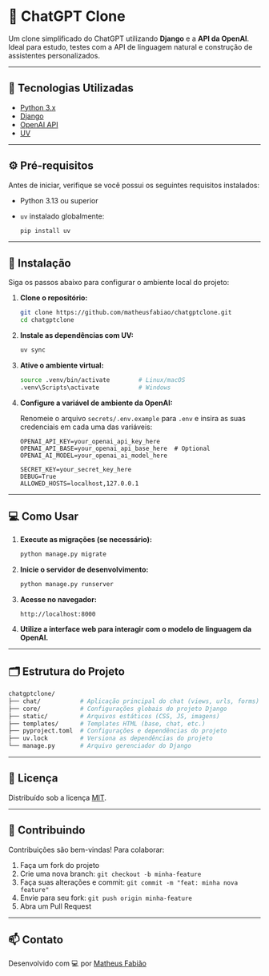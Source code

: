 # 🧠 ChatGPT Clone

Um clone simplificado do ChatGPT utilizando **Django** e a **API da OpenAI**. Ideal para estudo, testes com a API de linguagem natural e construção de assistentes personalizados.

---

## 📌 Tecnologias Utilizadas

* [Python 3.x](https://www.python.org/)
* [Django](https://www.djangoproject.com/)
* [OpenAI API](https://platform.openai.com/docs/)
* [UV](https://github.com/astral-sh/uv)

---

## ⚙️ Pré-requisitos

Antes de iniciar, verifique se você possui os seguintes requisitos instalados:

* Python 3.13 ou superior
* `uv` instalado globalmente:

  ```bash
  pip install uv
  ```

---

## 🚀 Instalação

Siga os passos abaixo para configurar o ambiente local do projeto:

1. **Clone o repositório:**

   ```bash
   git clone https://github.com/matheusfabiao/chatgptclone.git
   cd chatgptclone
   ```

2. **Instale as dependências com UV:**

   ```bash
   uv sync
   ```

3. **Ative o ambiente virtual:**
    ```bash
    source .venv/bin/activate        # Linux/macOS
    .venv\Scripts\activate           # Windows
    ```

4. **Configure a variável de ambiente da OpenAI:**

    Renomeie o arquivo `secrets/.env.example` para `.env` e insira as suas credenciais em cada uma das variáveis:

    ```
    OPENAI_API_KEY=your_openai_api_key_here
    OPENAI_API_BASE=your_openai_api_base_here  # Optional
    OPENAI_AI_MODEL=your_openai_ai_model_here

    SECRET_KEY=your_secret_key_here
    DEBUG=True
    ALLOWED_HOSTS=localhost,127.0.0.1
    ```

---

## 💻 Como Usar

1. **Execute as migrações (se necessário):**

   ```bash
   python manage.py migrate
   ```

2. **Inicie o servidor de desenvolvimento:**

   ```bash
   python manage.py runserver
   ```

3. **Acesse no navegador:**

   ```
   http://localhost:8000
   ```

4. **Utilize a interface web para interagir com o modelo de linguagem da OpenAI.**

---

## 🗂 Estrutura do Projeto

```bash
chatgptclone/
├── chat/           # Aplicação principal do chat (views, urls, forms)
├── core/           # Configurações globais do projeto Django
├── static/         # Arquivos estáticos (CSS, JS, imagens)
├── templates/      # Templates HTML (base, chat, etc.)
├── pyproject.toml  # Configurações e dependências do projeto
├── uv.lock         # Versiona as dependências do projeto
└── manage.py       # Arquivo gerenciador do Django
```

---

## 📄 Licença

Distribuído sob a licença [MIT](LICENSE).

---

## 🤝 Contribuindo

Contribuições são bem-vindas! Para colaborar:

1. Faça um fork do projeto
2. Crie uma nova branch: `git checkout -b minha-feature`
3. Faça suas alterações e commit: `git commit -m "feat: minha nova feature"`
4. Envie para seu fork: `git push origin minha-feature`
5. Abra um Pull Request

---

## 📫 Contato

Desenvolvido com 💻 por [Matheus Fabião](https://github.com/matheusfabiao)
